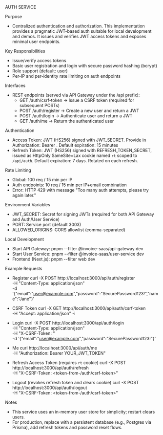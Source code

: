 AUTH SERVICE

Purpose
- Centralized authentication and authorization. This implementation provides a pragmatic JWT-based auth suitable for local development and demos. It issues and verifies JWT access tokens and exposes minimal user endpoints.

Key Responsibilities
- Issue/verify access tokens
- Basic user registration and login with secure password hashing (bcrypt)
- Role support (default: user)
- Per-IP and per-identity rate limiting on auth endpoints

Interfaces
- REST endpoints (served via API Gateway under the /api prefix):
  - GET /auth/csrf-token → Issue a CSRF token (required for subsequent POSTs)
  - POST /auth/register → Create a new user and return a JWT
  - POST /auth/login → Authenticate user and return a JWT
  - GET /auth/me → Return the authenticated user

Authentication
- Access Token: JWT (HS256) signed with JWT_SECRET. Provide in Authorization: Bearer <token>. Default expiration: 15 minutes
- Refresh Token: JWT (HS256) signed with REFRESH_TOKEN_SECRET, issued as HttpOnly SameSite=Lax cookie named `rt` scoped to `/api/auth`. Default expiration: 7 days. Rotated on each refresh.

Rate Limiting
- Global: 100 req / 15 min per IP
- Auth endpoints: 10 req / 15 min per IP+email combination
- Error: HTTP 429 with message "Too many auth attempts, please try again later."

Environment Variables
- JWT_SECRET: Secret for signing JWTs (required for both API Gateway and Auth/User Service)
- PORT: Service port (default 3003)
- ALLOWED_ORIGINS: CORS allowlist (comma-separated)

Local Development
- Start API Gateway: pnpm --filter @invoice-saas/api-gateway dev
- Start User Service: pnpm --filter @invoice-saas/user-service dev
- Frontend (Next.js): pnpm --filter web dev

Example Requests
- Register
  curl -X POST http://localhost:3000/api/auth/register \
    -H "Content-Type: application/json" \
    -d '{"email":"user@example.com","password":"SecurePassword123!","name":"Jane"}'

- CSRF Token
  curl -X GET http://localhost:3000/api/auth/csrf-token \
    -H "Accept: application/json" -i

- Login
  curl -X POST http://localhost:3000/api/auth/login \
    -H "Content-Type: application/json" \
    -H "X-CSRF-Token: <token-from-previous-step>" \
    -d '{"email":"user@example.com","password":"SecurePassword123!"}'

- Me
  curl http://localhost:3000/api/auth/me \
    -H "Authorization: Bearer YOUR_JWT_TOKEN"

- Refresh Access Token (requires `rt` cookie)
  curl -X POST http://localhost:3000/api/auth/refresh \
    -H "X-CSRF-Token: <token-from-/auth/csrf-token>"

- Logout (revokes refresh token and clears cookie)
  curl -X POST http://localhost:3000/api/auth/logout \
    -H "X-CSRF-Token: <token-from-/auth/csrf-token>"

Notes
- This service uses an in-memory user store for simplicity; restart clears users.
- For production, replace with a persistent database (e.g., Postgres via Prisma), add refresh tokens and password reset flows.
